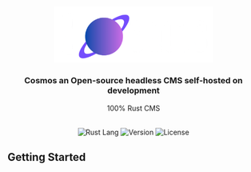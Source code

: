 <p align="center">
  <a href="https://github.com/Thrashy190/Cosmos">
    <img src="public/assets/cosmo-logo.png" width="318px" alt="Cosmos logo" />
  </a>
</p>

<h3 align="center">Cosmos an Open-source headless CMS self-hosted on development</h3>
<p align="center">100% Rust CMS</p>

<br>

<div align="center">
    <img src="https://img.shields.io/badge/-Rust-000000?logo=rust" alt="Rust Lang" />
    <img src="https://img.shields.io/badge/version-v0.1.0-black" alt="Version" />
    <img src="https://img.shields.io/badge/License-MIT%20or%20Apache%202-black.svg" alt="License" />
</div>

## Getting Started

